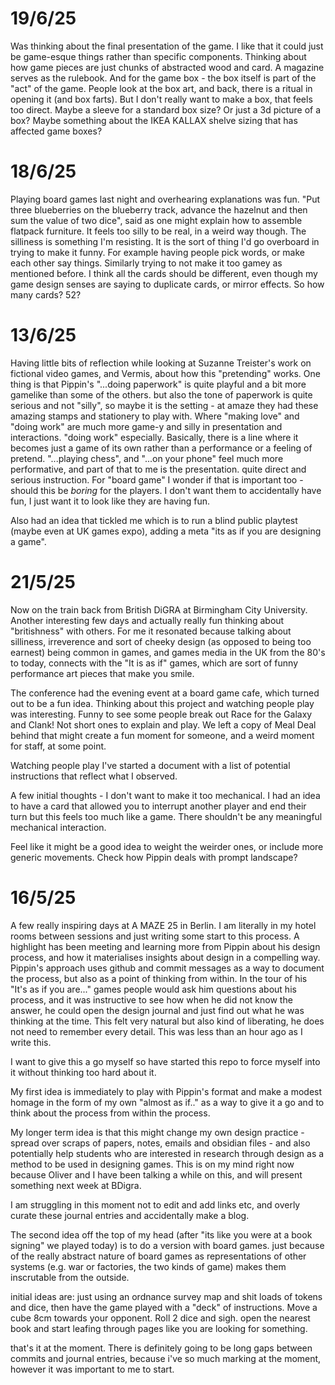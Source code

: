 # 19/6/25
Was thinking about the final presentation of the game. I like that it could just be game-esque things rather than specific components. Thinking about how game pieces are just chunks of abstracted wood and card. A magazine serves as the rulebook.
And for the game box - the box itself is part of the "act" of the game. People look at the box art, and back, there is a ritual in opening it (and box farts). But I don't really want to make a box, that feels too direct. Maybe a sleeve for a standard box size? Or just a 3d picture of a box? Maybe something about the IKEA KALLAX shelve sizing that has affected game boxes?

# 18/6/25
Playing board games last night and overhearing explanations was fun. "Put three blueberries on the blueberry track, advance the hazelnut and then sum the value of two dice", said as one might explain how to assemble flatpack furniture. It feels too silly to be real, in a weird way though. 
The silliness is something I'm resisting. It is the sort of thing I'd go overboard in trying to make it funny. For example having people pick words, or make each other say things. 
Similarly trying to not make it too gamey as mentioned before. I think all the cards should be different, even though my game design senses are saying to duplicate cards, or mirror effects. 
So how many cards? 52?

# 13/6/25
Having little bits of reflection while looking at Suzanne Treister's work on fictional video games, and Vermis, about how this "pretending" works. One thing is that Pippin's "...doing paperwork" is quite playful and a bit more gamelike than some of the others. but also the tone of paperwork is quite serious and not "silly", so maybe it is the setting - at amaze they had these amazing stamps and stationery to play with. Where "making love" and "doing work" are much more game-y and silly in presentation and interactions. "doing work" especially.
Basically, there is a line where it becomes just a game of its own rather than a performance or a feeling of pretend. 
"...playing chess", and "...on your phone" feel much more performative, and part of that to me is the presentation. quite direct and serious instruction. For "board game" I wonder if that is important too - should this be _boring_ for the players. I don't want them to accidentally have fun, I just want it to look like they are having fun.

Also had an idea that tickled me which is to run a blind public playtest (maybe even at UK games expo), adding a meta "its as if you are designing a game".

# 21/5/25
Now on the train back from British DiGRA at Birmingham City University. Another interesting few days and actually really fun thinking about "britishness" with others. For me it resonated because talking about silliness, irreverence and sort of cheeky design (as opposed to being too earnest) being common in games, and games media in the UK from the 80's to today, connects with the "It is as if" games, which are sort of funny performance art pieces that make you smile.

The conference had the evening event at a board game cafe, which turned out to be a fun idea. Thinking about this project and watching people play was interesting. Funny to see some people break out Race for the Galaxy and Clank! Not short ones to explain and play. We left a copy of Meal Deal behind that might create a fun moment for someone, and a weird moment for staff, at some point.

Watching people play I've started a document with a list of potential instructions that reflect what I observed.

A few initial thoughts - I don't want to make it too mechanical. I had an idea to have a card that allowed you to interrupt another player and end their turn but this feels too much like a game. There shouldn't be any meaningful mechanical interaction.

Feel like it might be a good idea to weight the weirder ones, or include more generic movements. Check how Pippin deals with prompt landscape?


# 16/5/25 
A few really inspiring days at A MAZE 25 in Berlin. I am literally in my hotel rooms between sessions and just writing some start to this process.
A highlight has been meeting and learning more from Pippin about his design process, and how it materialises insights about design in a compelling way. Pippin's approach uses github and commit messages as a way to document the process, but also as a point of thinking from within.
In the tour of his "It's as if you are..." games people would ask him questions about his process, and it was instructive to see how when he did not know the answer, he could open the design journal and just find out what he was thinking at the time. This felt very natural but also kind of liberating, he does not need to remember every detail.
This was less than an hour ago as I write this.

I want to give this a go myself so have started this repo to force myself into it without thinking too hard about it.

My first idea is immediately to play with Pippin's format and make a modest homage in the form of my own "almost as if.." as a way to give it a go and to think about the process from within the process.

My longer term idea is that this might change my own design practice - spread over scraps of papers, notes, emails and obsidian files - and also potentially help students who are interested in research through design as a method to be used in designing games. This is on my mind right now because Oliver and I have been talking a while on this, and will present something next week at BDigra.

I am struggling in this moment not to edit and add links etc, and overly curate these journal entries and accidentally make a blog.

The second idea off the top of my head (after "its like you were at a book signing" we played today) is to do a version with board games. just because of the really abstract nature of board games as representations of other systems (e.g. war or factories, the two kinds of game) makes them inscrutable from the outside.

initial ideas are: just using an ordnance survey map and shit loads of tokens and dice, then have the game played with a "deck" of instructions.
Move a cube 8cm towards your opponent. Roll 2 dice and sigh. open the nearest book and start leafing through pages like you are looking for something.

that's it at the moment. There is definitely going to be long gaps between commits and journal entries, because i've so much marking at the moment, however it was important to me to start.
